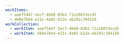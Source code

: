 ```yaml
---
workItems:
  - aaef5447-2ec7-4b68-83b2-71a10033ecd5
  - d40e7b64-e21c-4a02-b22e-ab291c394150
workCollection:
  - workItem: aaef5447-2ec7-4b68-83b2-71a10033ecd5
  - workItem: d40e7b64-e21c-4a02-b22e-ab291c394150
---
```


